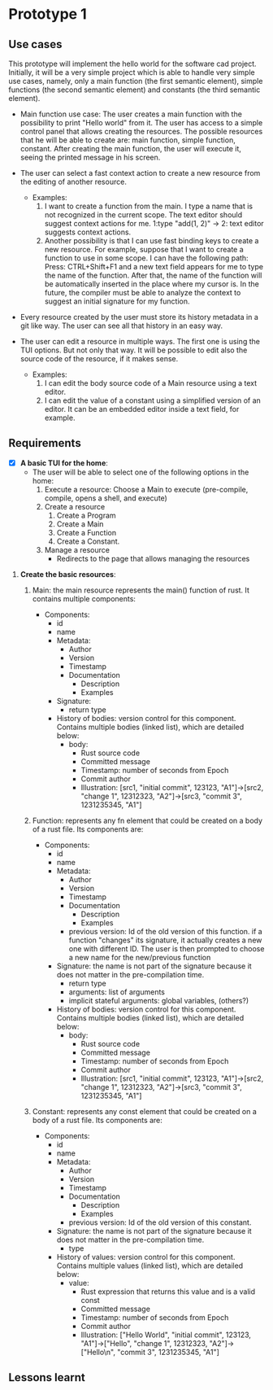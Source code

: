 # Prototype 1
## Use cases
This prototype will implement the hello world for the software cad project.
Initially, it will be a very simple project which is able to handle very simple
use cases, namely, only a main function (the first semantic element), simple
functions (the second semantic element) and constants (the third semantic element).

- Main function use case: The user creates a main function with the possibility
to print "Hello world" from it. The user has access to a simple control panel that
allows creating the resources. The possible resources that he will be able to create
are: main function, simple function, constant. After creating the main function, 
the user will execute it, seeing the printed message in his screen.

- The user can select a fast context action to create a new resource from the editing
of another resource.
    - Examples:
        1. I want to create a function from the main. I type a name that is not
        recognized in the current scope. The text editor should suggest context 
        actions for me. 
        1:type "add(1, 2)" -> 2: text editor suggests context actions.
        1. Another possibility is that I can use fast binding keys to create a new resource.
        For example, suppose that I want to create a function to use in some scope.
        I can have the following path: Press: CTRL+Shift+F1 and a new text field appears
        for me to type the name of the function. After that, the name of the function will
        be automatically inserted in the place where my cursor is. In the future, 
        the compiler must be able to analyze the context to suggest an initial signature
        for my function.

- Every resource created by the user must store its history metadata in a git like
way. The user can see all that history in an easy way.

- The user can edit a resource in multiple ways. The first one is using the TUI
options. But not only that way. It will be possible to edit also the source code
of the resource, if it makes sense. 
    - Examples:
        1. I can edit the body source code of a Main resource using a text editor.
        1. I can edit the value of a constant using a simplified version of an editor.
        It can be an embedded editor inside a text field, for example.

## Requirements

- [X] **A basic TUI for the home**: 
    - The user will be able to select one of the following options in the home:
        1. Execute a resource: Choose a Main to execute (pre-compile, compile, opens a shell, and execute)
        1. Create a resource
            1. Create a Program
            1. Create a Main
            1. Create a Function
            1. Create a Constant.
        1. Manage a resource
            - Redirects to the page that allows managing the resources
1. **Create the basic resources**:
    1. Main: the main resource represents the main() function of rust. It contains multiple components:
        - Components:
            - id
            - name
            - Metadata:
                - Author
                - Version
                - Timestamp
                - Documentation
                    - Description
                    - Examples
            - Signature:
                - return type
            - History of bodies: version control for this component. Contains 
            multiple bodies (linked list), which are detailed below:
                - body: 
                    - Rust source code
                    - Committed message
                    - Timestamp: number of seconds from Epoch 
                    - Commit author
                    - Illustration: [src1, "initial commit", 123123, "A1"]->[src2, "change 1", 12312323, "A2"]->[src3, "commit 3", 1231235345, "A1"]
    1. Function: represents any fn element that could be created on a body of a
    rust file. Its components are:
        - Components:
            - id
            <!-- this is only for user experience purpose. Instead of identifying a programming element by its "pretty name", the id could be used.  -->
            - name 
            - Metadata:
                - Author
                - Version
                - Timestamp
                - Documentation
                    - Description
                    - Examples
                - previous version: Id of the old version of this function. if a
                function "changes" its signature, it actually creates a new one 
                with different ID. The user is then prompted to choose a new
                name for the new/previous function 
            - Signature: the name is not part of the signature because it does not
            matter in the pre-compilation time.
                - return type
                - arguments: list of arguments
                - implicit stateful arguments: global variables, (others?)
            - History of bodies: version control for this component. Contains 
            multiple bodies (linked list), which are detailed below:
                - body: 
                    - Rust source code
                    - Committed message
                    - Timestamp: number of seconds from Epoch 
                    - Commit author
                    - Illustration: [src1, "initial commit", 123123, "A1"]->[src2, "change 1", 12312323, "A2"]->[src3, "commit 3", 1231235345, "A1"]

    1. Constant: represents any const element that could be created on a body of a
    rust file. Its components are:
        - Components:
            - id
            <!-- this is only for user experience purpose. Instead of identifying a programming element by its "pretty name", the id could be used.  -->
            - name 
            - Metadata:
                - Author
                - Version
                - Timestamp
                - Documentation
                    - Description
                    - Examples
                - previous version: Id of the old version of this constant. 
            - Signature: the name is not part of the signature because it does not
            matter in the pre-compilation time.
                - type
            - History of values: version control for this component. Contains 
            multiple values (linked list), which are detailed below:
                - value: 
                    - Rust expression that returns this value and is a valid const
                    - Committed message
                    - Timestamp: number of seconds from Epoch 
                    - Commit author
                    - Illustration: ["Hello World", "initial commit", 123123, "A1"]->["Hello", "change 1", 12312323, "A2"]->["Hello\n", "commit 3", 1231235345, "A1"]


## Lessons learnt

